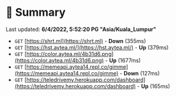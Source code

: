 # 📖 Summary
Last updated: **6/4/2022, 5:52:20 PG "Asia/Kuala_Lumpur"**

- `GET` [https://shrt.ml](https://shrt.ml) - **Down** (355ms)
- `GET` [https://hst.aytea.ml/](https://hst.aytea.ml/) - **Up** (379ms)
- `GET` [https://color.aytea.ml/4b31d6.png](https://color.aytea.ml/4b31d6.png) - **Up** (1677ms)
- `GET` [https://memeapi.aytea14.repl.co/gimme](https://memeapi.aytea14.repl.co/gimme) - **Down** (127ms)
- `GET` [https://teledrivemy.herokuapp.com/dashboard](https://teledrivemy.herokuapp.com/dashboard) - **Up** (165ms)

